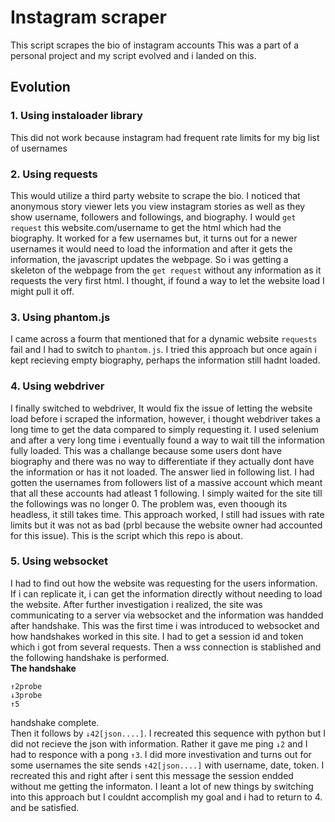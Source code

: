 # Instagram scraper
This script scrapes the bio of instagram accounts
This was a part of a personal project and my script evolved and i landed on this.
## Evolution
### 1. Using instaloader library
This did not work because instagram had frequent rate limits for my big list of usernames
### 2. Using requests
This would utilize a third party website to scrape the bio. I noticed that anonymous story viewer lets you view instagram stories as well as they show username, followers and followings, and biography.
I would `get request` this website.com/username to get the html which had the biography. It worked for a few usernames but, it turns out for a newer usernames it would need to load the information 
and after it gets the information, the javascript updates the webpage. So i was getting a skeleton of the webpage from the `get request` without any information as it requests the very first html.
I thought, if found a way to let the website load I might pull it off.
### 3. Using phantom.js
I came across a fourm that mentioned that for a dynamic website `requests` fail and I had to switch to `phantom.js`. I tried this approach but once again i kept recieving empty biography, perhaps the information still hadnt loaded.
### 4. Using webdriver
I finally switched to webdriver, It would fix the issue of letting the website load before i scraped the information, however, i thought webdriver takes a long time to get the data compared to simply requesting it. I used selenium and after a very long time i eventually found a way to wait till the information fully loaded. This was a challange because some users dont have biography and there was no way to differentiate if they actually dont have the information or has it not loaded. The answer lied in following list. I had gotten the usernames from followers list of a massive account which meant that all these accounts had atleast 1 following. I simply waited for the site till the followings was no longer 0.
The problem was, even thoough its headless, it still takes time. This approach worked, I still had issues with rate limits but it was not as bad (prbl because the website owner had accounted for this issue). 
This is the script which this repo is about.
### 5. Using websocket
I had to find out how the website was requesting for the users information. If i can replicate it, i can get the information directly without needing to load the website. After further investigation i realized, the site was communicating to a server via websocket and the information was handded after handshake. This was the first time i was introduced to websocket and how handshakes worked in this site. I had to get a session id and token which i got from several requests. Then a wss connection is stablished and the following handshake is performed.<br />
**The handshake**
```
↑2probe
↓3probe
↑5
```
handshake complete.\
Then it follows by `↓42[json....]`. 
I recreated this sequence with python but I did not recieve the json with information. Rather it gave me ping `↓2` and I had to responce with a pong `↑3`. I did more investivation and turns out for some usernames the site sends `↑42[json....]` with username, date, token. I recreated this and right after i sent this message the session endded without  me getting the informaton. I leant a lot of new things by switching into this approach but I couldnt accomplish my goal and i had to return to 4. and be satisfied.

